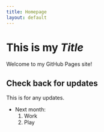 ```yaml
---
title: Homepage
layout: default
---
```

# This is my _Title_

Welcome to my GitHub Pages site!

## Check back for updates

This is for any updates.

- Next month:
  1. Work
  1. Play
